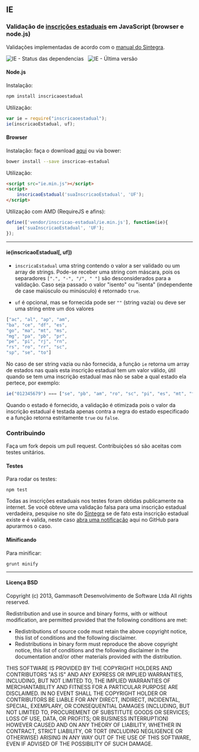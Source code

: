 ## IE
### Validação de [inscrições estaduais](http://pt.wikipedia.org/wiki/Inscri%C3%A7%C3%A3o_Estadual "Inscrição Estadual no Wikipedia") em JavaScript (browser e node.js)
Validações implementadas de acordo com o [manual do Sintegra](http://www.sintegra.gov.br/insc_est.html).

![IE - Status das dependencias](https://gemnasium.com/gammasoft/ie.png) &nbsp; ![IE - Última versão](https://badge.fury.io/js/inscricaoestadual.png)

#### Node.js

Instalação:
```bash
npm install inscricaoestadual
```
Utilização:

```javascript
var ie = require("inscricaoestadual");
ie(inscricaoEstadual, uf);
```
#### Browser

Instalação: faça o download [aqui](https://github.com/gammasoft/ie/releases/tag/v0.0.1) ou via bower:

```bash
bower install --save inscricao-estadual
```

Utilização:
```html
<script src="ie.min.js"></script>
<script>
    inscricaoEstadual('suaInscricaoEstadual', 'UF');
</script>
```

Utilização com AMD (RequireJS e afins):

```javascript
define(['vendor/inscricao-estadual/ie.min.js'], function(ie){
    ie('suaInscricaoEstadual', 'UF');
});
```

-----------------------------------------

#### ie(inscricaoEstadual[, uf])
 - `inscricaEstadual` uma string contendo o valor a ser validado ou um array de strings.
 Pode-se receber uma string com máscara, pois os separadores `[".", "-", "/", " "]` são desconsiderados para a validação.
 Caso seja passado o valor "isento" ou "isenta" (independente de case maiúsculo ou minúsculo) é retornado `true`.

 - `uf` é opcional, mas se fornecida pode ser `""` (string vazia) ou deve ser uma string entre um dos valores

```javascript
["ac", "al", "ap", "am",
"ba", "ce", "df", "es",
"go", "ma", "mt", "ms",
"mg", "pa", "pb", "pr",
"pe", "pi", "rj", "rn",
"rs", "ro", "rr", "sc",
"sp", "se", "to"]
```
 No caso de ser string vazia ou não fornecida, a função `ie` retorna um array de estados nas quais esta inscrição estadual tem um valor válido, útil quando se tem uma inscrição estadual mas não se sabe a qual estado ela pertece, por exemplo:
```javascript
ie("012345679") === ["se", "pb", "am", "ro", "sc", "pi", "es", "mt", "to"];
```
 Quando o estado é fornecido, a validação é otimizada pois o valor da inscrição estadual é testada apenas contra a regra do estado especificado e a função retorna estritamente `true` ou `false`.

### Contribuindo

Faça um fork depois um pull request. Contribuições só são aceitas com testes unitários.

#### Testes

Para rodar os testes:

    npm test

Todas as inscrições estaduais nos testes foram obtidas publicamente na internet.
Se você obteve uma validação falsa para uma inscrição estadual verdadeira, pesquise no site do [Sintegra](http://www.sintegra.gov.br/ "Sintegra") se de fato esta inscrição estadual existe e é valida, neste caso [abra uma notificação](https://github.com/gammasoft/ie/issues/new) aqui no GitHub para apurarmos o caso.

#### Minificando

Para minificar:

	grunt minify

-----------------------------------------

#### Licença BSD

Copyright (c) 2013, Gammasoft Desenvolvimento de Software Ltda
All rights reserved.

Redistribution and use in source and binary forms, with or without modification, are permitted provided that the following conditions are met:

- Redistributions of source code must retain the above copyright notice, this list of conditions and the following disclaimer.
- Redistributions in binary form must reproduce the above copyright notice, this list of conditions and the following disclaimer in the documentation and/or other materials provided with the distribution.

THIS SOFTWARE IS PROVIDED BY THE COPYRIGHT HOLDERS AND CONTRIBUTORS "AS IS" AND ANY EXPRESS OR IMPLIED WARRANTIES, INCLUDING, BUT NOT LIMITED TO, THE IMPLIED WARRANTIES OF MERCHANTABILITY AND FITNESS FOR A PARTICULAR PURPOSE ARE DISCLAIMED. IN NO EVENT SHALL THE COPYRIGHT HOLDER OR CONTRIBUTORS BE LIABLE FOR ANY DIRECT, INDIRECT, INCIDENTAL, SPECIAL, EXEMPLARY, OR CONSEQUENTIAL DAMAGES (INCLUDING, BUT NOT LIMITED TO, PROCUREMENT OF SUBSTITUTE GOODS OR SERVICES; LOSS OF USE, DATA, OR PROFITS; OR BUSINESS INTERRUPTION) HOWEVER CAUSED AND ON ANY THEORY OF LIABILITY, WHETHER IN CONTRACT, STRICT LIABILITY, OR TORT (INCLUDING NEGLIGENCE OR OTHERWISE) ARISING IN ANY WAY OUT OF THE USE OF THIS SOFTWARE, EVEN IF ADVISED OF THE POSSIBILITY OF SUCH DAMAGE.
